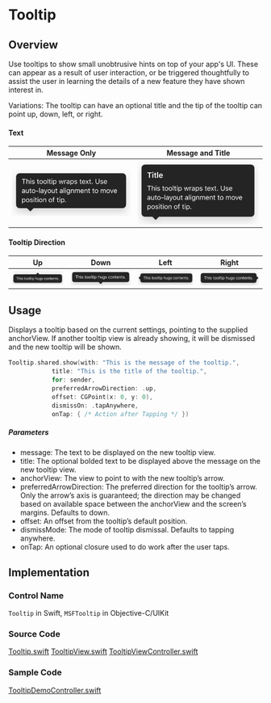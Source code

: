 # Tooltip
## Overview
Use tooltips to show small unobtrusive hints on top of your app's UI. These can appear as a result of user interaction, or be triggered thoughtfully to assist the user in learning the details of a new feature they have shown interest in.

Variations: The tooltip can have an optional title and the tip of the tooltip can point up, down, left, or right.

#### Text
| Message Only | Message and Title |
| - | - |
| ![Tooltip-MessageOnly.png](.attachments/Tooltip-MessageOnly.png) | ![Tooltip-MessageAndTitle.png](.attachments/Tooltip-MessageAndTitle.png) |

#### Tooltip Direction
| Up | Down | Left | Right |
| - | - | - | - |
| ![Tooltip-Up.png](.attachments/Tooltip-Up.png) | ![Tooltip-Down.png](.attachments/Tooltip-Down.png) | ![Tooltip-Left.png](.attachments/Tooltip-Left.png) | ![Tooltip-Right.png](.attachments/Tooltip-Right.png) |

## Usage
Displays a tooltip based on the current settings, pointing to the supplied anchorView. If another tooltip view is already showing, it will be dismissed and the new tooltip will be shown.
``` Swift
Tooltip.shared.show(with: "This is the message of the tooltip.",
            title: "This is the title of the tooltip.",
            for: sender,
            preferredArrowDirection: .up,
            offset: CGPoint(x: 0, y: 0),
            dismissOn: .tapAnywhere,
            onTap: { /* Action after Tapping */ })
```
##### Parameters
- message: The text to be displayed on the new tooltip view.
- title: The optional bolded text to be displayed above the message on the new tooltip view.
- anchorView: The view to point to with the new tooltip’s arrow.
- preferredArrowDirection: The preferred direction for the tooltip’s arrow. Only the arrow’s axis is guaranteed; the direction may be changed based on available space between the anchorView and the screen’s margins. Defaults to down.
- offset: An offset from the tooltip’s default position.
- dismissMode: The mode of tooltip dismissal. Defaults to tapping anywhere.
- onTap: An optional closure used to do work after the user taps.

## Implementation
### Control Name
`Tooltip` in Swift, `MSFTooltip` in Objective-C/UIKit
### Source Code
[Tooltip.swift](https://github.com/microsoft/fluentui-apple/blob/main/Sources/FluentUI_iOS/Components/Tooltip/Tooltip.swift)
[TooltipView.swift](https://github.com/microsoft/fluentui-apple/blob/main/Sources/FluentUI_iOS/Components/Tooltip/TooltipView.swift)
[TooltipViewController.swift](https://github.com/microsoft/fluentui-apple/blob/main/Sources/FluentUI_iOS/Components/Tooltip/TooltipViewController.swift)
### Sample Code
[TooltipDemoController.swift](https://github.com/microsoft/fluentui-apple/blob/main/Demos/FluentUIDemo_iOS/FluentUI.Demo/Demos/TooltipDemoController.swift)
